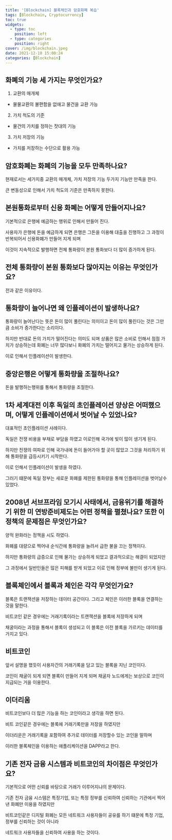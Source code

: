```yaml
---
title: '[Blockchain] 블록체인과 암호화폐 복습'
tags: [Blockchain, Cryptocurrency]
toc: true
widgets:
  - type: toc
    position: left
  - type: categories
    position: right
cover: /img/blockchain.jpeg
date: 2021-12-10 15:00:24
categories: [Blockchain]
---
```


</pre>

<!--more-->

<!--more-->

## **화폐의 기능 세 가지는 무엇인가요?**

1. 교환의 매개체

- 물물교환의 불편함을 없애고 물건을 교환 가능

2. 가치 척도의 기준

- 물건의 가치를 정하는 잣대의 기능

3. 가치 저장의 기능

- 가치를 저장하는 수단으로 활용 가능

## **암호화폐는 화폐의 기능을 모두 만족하나요?**

현재로서는 세가지중 교환의 매개체, 가치 저장의 기능 두가지 기능만 만족을 한다.

큰 변동성으로 인해서 가치 척도의 기준은 만족하지 못한다.

## **본원통화로부터 신용 화폐는 어떻게 만들어지나요?**

기본적으로 은행에 예금하는 행위로 인해서 만들어 진다.

사용자가 은행에 돈을 예금하게 되면 은행은 그돈을 이용해 대출을 진행하고 그 과정이 반복되어서 신용화폐가 만들어 지게 되며

이것이 지속적으로 발행하면 전체 통화량이 본원 통화보다 더 많이 증가하게 된다.

## **전체 통화량이 본원 통화보다 많아지는 이유는 무엇인가요?**

전과 같은 이유이다.

## **통화량이 늘어나면 왜 인플레이션이 발생하나요?**

통화량이 늘어난다는 뜻은 돈이 많이 풀린다는 의미이고 돈이 많이 풀린다는 것은 그만큼 소비가 증가한다는 소리이다.

하지만 반대로 돈의 가치가 떨어진다는 의미도 되며 상품은 많은 소비로 인해서 점점 가치가 상승하는데 화폐는 너무 많다보니 화폐의 가치는 떨어지고 물가는 상승하게 된다.

이로 인해서 인플레이션이 발생한다.

## **중앙은행은 어떻게 통화량을 조절하나요?**

돈을 발행하는행위를 통해서 통화량을 조절한다.

## **1차 세계대전 이후 독일의 초인플레이션 양상은 어떠했으며, 어떻게 인플레이션에서 벗어날 수 있었나요?**

대표적인 초인플레이션 사례이다.

독일은 전쟁 비용을 부채로 부담을 하였고 이로인해 국가에 빛이 많이 생기게 된다.

하지만 전쟁의 여파로 인해 국가내에 돈이 들어가야 할 곳이 많았고 그것을 처리하기 위해 통화량을 급등시키기 시작한다.

이로 인해서 인플레이션이 발생을 하였다.

그러기 떄문에 독일 정부는 새로운 화폐를 제한된 통화량을 통해 인플레이션을 벗어날수 있었다.

## **2008년 서브프라임 모기시 사태에서, 금융위기를 해결하기 위한 미 연방준비제도는 어떤 정책을 펼쳤나요? 또한 이 정책의 문제점은 무엇인가요?**

양적 완화라는 정책을 시도 하였다.

화폐를 대량으로 찍어내 순식간에 통화량을 늘려서 급한 불을 끄는 정책이다.

하지만 통화량의 급증으로 인해 물가는 상승하게 되었고 결과적으로는 해결이 되었지만

그 과정에서 일반인들은 많은 피해를 받게 되었고 이로 인해 정부에 불만이 생기게 된다.

## **블록체인에서 블록과 체인은 각각 무엇인가요?**

블록은 트랜잭션을 저장하는 데이터 공간이다. 그리고 체인은 이러한 블록을 연결하는 것을 말한다.

비트코인 같은 경우에는 거래기록이라는 트랜잭션을 블록에 저장하게 되며

채굴이라는 과정을 통해서 블록이 생성되고 이 블록은 이전 블록을 가르키는 데이터를 가지고 있다.

## **비트코인**

앞서 설명을 했듯이 사용자간의 거래기록을 담고 있는 블록을 지닌 코인이다.

코인이 채굴이 되게 되면 블록이 만들어 지게 되며 채굴자 노드에게는 보상으로 코인이 지급되는 거을 이용한다.

## **이더리움**

비트코인보다 더 많은 기능을 하는 코인이라고 생각을 하면 된다.

비트 코인같은 경우에는 블록에 거래기록만을 저장을 하였지만

이더리운은 거래기록을 포함하여 추가로 데이터를 저장할수 있는 코인을 말하며

이러한 블록체인을 이용하는 애플리케이션을 DAPP라고 한다.

## **기존 전자 금융 시스템과 비트코인의 차이점은 무엇인가요?**

기본적으로 어떤 신뢰를 바탕으로 거래가 이루어지냐의 문제이다.

기존 전자 금융 시스템은 특정기업, 또는 특정 정부를 신뢰하여 신뢰하는 기관에서 찍어낸 화폐만 이용을 하였지만

비트코인같은 디지털 화폐는 모든 네트워크 사용자들이 공유를 하기 떄문에 특정 기업, 정부를 신뢰하는 것이 아니라

네트워크 사용자들을 신뢰하여 사용을 하는 것이다.

